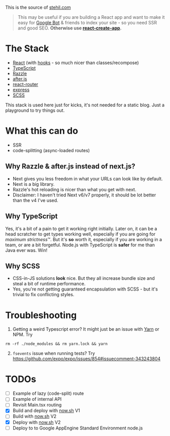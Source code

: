 This is the source of [stehil.com](https://stehil.com) 

> This may be useful if you are building a React app and want to make it easy for
> [Google Bot](https://support.google.com/webmasters/answer/182072?hl=en) & friends to index your site - so you need SSR and good SEO.
>  **Otherwise use [react-create-app](https://github.com/facebook/create-react-app).**

# The Stack
* [React](https://reactjs.org) (with [hooks](https://reactjs.org/docs/hooks-intro.html) - so much nicer than classes/recompose)
* [TypeScript](https://typescriptlang.org)
* [Razzle](https://github.com/jaredpalmer/razzle)
* [after.js](https://github.com/jaredpalmer/after.js)
* [react-router](https://github.com/ReactTraining/react-router)
* [express](https://github.com/expressjs/express)
* [SCSS](https://sass-lang.com)

This stack is used here just for kicks, it's not needed for a static blog. Just a playground to try things out.

# What this can do

- SSR
- code-splitting (async-loaded routes)

## Why Razzle & after.js instead of next.js?

- Next gives you less freedom in what your URLs can look like by default.  
- Next is a big library.  
- Razzle's hot reloading is nicer than what you get with next.
- Disclaimer: I haven't tried Next v6/v7 properly, it should be lot better than
the v4 I've used.

## Why TypeScript

Yes, it's a bit of a pain to get it working right initially. Later on, it can be a 
head scratcher to get types working well, especially if you are going for *maximum strictness*&trade;. But it's **so** worth it,
especially if you are working in a team, or are a bit forgetful.
Node.js with TypeScript is **safer** for me than Java ever was. Win!

## Why SCSS
- CSS-in-JS solutions **look** nice. But they all increase bundle size and steal a bit of runtime performance.
- Yes, you're not getting guaranteed encapsulation with SCSS - but it's trivial to fix conflicting styles.

# Troubleshooting
1. Getting a weird Typescript error? It might just be an issue with [Yarn](https://github.com/yarnpkg/yarn/issues/6070) or NPM.
Try
```
rm -rf ./node_modules && rm yarn.lock && yarn
```

2. `fsevents` issue when running tests?
Try https://github.com/expo/expo/issues/854#issuecomment-343243804 

# TODOs
- [ ] Example of lazy (code-split) route
- [ ] Example of internal API
- [ ] Revisit Main.tsx routing
- [x] Build and deploy with [now.sh](https://zeit.co/now) V1
- [ ] Build with [now.sh](https://zeit.co/now) V2
- [x] Deploy with [now.sh](https://zeit.co/now) V2
- [ ] Deploy to to Google AppEngine Standard Environment node.js 